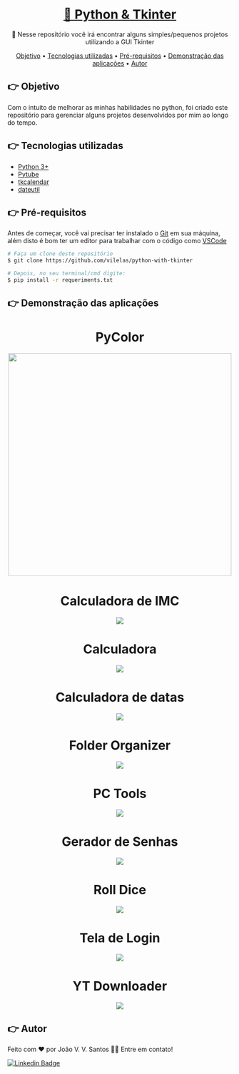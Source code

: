 <h1 align="center">
    <a href="https://github.com/vilelas/projetos-com-tkinter">🔗 Python & Tkinter</a>
</h1>
<p align="center">🚀 Nesse repositório você irá encontrar alguns simples/pequenos projetos utilizando a GUI Tkinter</p>

<p align="center">
 <a href="https://github.com/vilelas/python-with-tkinter#-objetivo">Objetivo</a> •
 <a href="https://github.com/vilelas/python-with-tkinter#-tecnologias-utilizadas">Tecnologias utilizadas</a> • 
 <a href="https://github.com/vilelas/python-with-tkinter#-pr%C3%A9-requisitos">Pré-requisitos</a> • 
 <a href="https://github.com/vilelas/python-with-tkinter#-demonstra%C3%A7%C3%A3o-das-aplica%C3%A7%C3%B5es">Demonstração das aplicações</a> • 
 <a href="https://github.com/vilelas/python-with-tkinter#-autor">Autor</a>
</p>

## 👉 Objetivo

Com o intuito de melhorar as minhas habilidades no python, foi criado este repositório para gerenciar alguns projetos desenvolvidos por mim ao longo do tempo.

## 👉 Tecnologias utilizadas

*   [Python 3+](https://www.python.org/)
*   [Pytube](https://pytube.io/en/latest/)
*   [tkcalendar](https://pypi.org/project/tkcalendar/)
*   [dateutil](https://dateutil.readthedocs.io/en/stable/)

## 👉 Pré-requisitos

Antes de começar, você vai precisar ter instalado o [Git](https://git-scm.com) em sua máquina, além disto é bom ter um editor para trabalhar com o código como [VSCode](https://code.visualstudio.com/)

```bash
# Faça um clone deste repositório
$ git clone https://github.com/vilelas/python-with-tkinter

# Depois, no seu terminal/cmd digite:
$ pip install -r requeriments.txt
```

## 👉 Demonstração das aplicações

<div align="center">
    <div>
        <h1>PyColor</h1>
        <img src="GIFS\PyColor.gif" width="500px"</a>
    </div>
    <div>
        <h1>Calculadora de IMC</h1>
        <img src="GIFS\Calculadora de IMC.gif"></a>
    </div>
    <div>
        <h1>Calculadora</h1>
        <img src="GIFS\Calculadora.gif"></a>
    </div>
    <div>
        <h1>Calculadora de datas</h1>
        <img src="GIFS\Diferença entre datas.gif"></a>
    </div>
    <div>
        <h1>Folder Organizer</h1>
        <img src="GIFS\Folder Organizer.PNG"></a>
    </div>
    <div>
        <h1>PC Tools</h1>
        <img src="GIFS\PC Tools.PNG"></a>
    </div>
    <div>
        <h1>Gerador de Senhas</h1>
        <img src="GIFS\Gerador de Senha.gif"></a>
    </div>
    <div>
        <h1>Roll Dice</h1>
        <img src="GIFS\Roll Dice.gif"></a>
    </div>
    <div>
        <h1>Tela de Login</h1>
        <img src="GIFS\Tela de Login.gif"></a>
    </div>
    <div>
        <h1>YT Downloader</h1>
        <img src="GIFS\YT Downloader.gif"></a>
    </div>
</div>

## 👉 Autor

Feito com ❤️ por João V. V. Santos 👋🏽 Entre em contato!

[![Linkedin Badge](https://img.shields.io/badge/LinkedIn-0077B5?style=flat-square&logo=linkedin&logoColor=white)](https://www.linkedin.com/in/vilelas)
